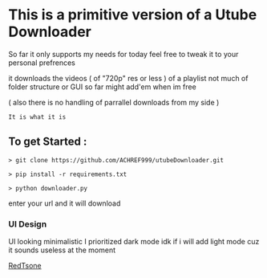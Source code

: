 # This is a primitive version of a Utube Downloader  
So far it only supports my needs for today
feel free to tweak it to your personal prefrences

it downloads the videos ( of "720p" res or less ) of a playlist not much of folder structure  or GUI so far 
might add'em when im free


( also there is no handling of parrallel downloads from my side )

` It is what it is `

## To get Started : 

```
> git clone https://github.com/ACHREF999/utubeDownloader.git
```
```
> pip install -r requirements.txt
```

```
> python downloader.py
```

enter your url and it will download



### UI Design

UI looking minimalistic I prioritized dark mode idk if i will add light mode cuz it sounds useless at the moment

[RedTsone](./UI/SS_UI.png)

